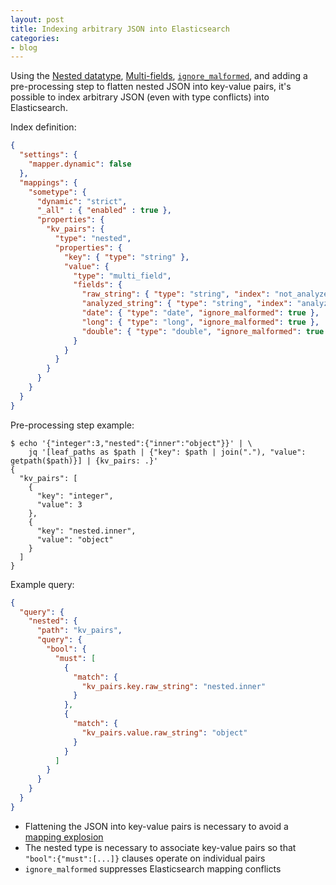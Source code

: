 ```yaml
---
layout: post
title: Indexing arbitrary JSON into Elasticsearch
categories:
- blog
---
```


Using the [Nested datatype][1], [Multi-fields][2], [`ignore_malformed`][3], and adding a pre-processing step to flatten nested JSON into key-value pairs, it's possible to index arbitrary JSON (even with type conflicts) into Elasticsearch.

Index definition:

```json
{
  "settings": {
    "mapper.dynamic": false
  },
  "mappings": {
    "sometype": {
      "dynamic": "strict",
      "_all" : { "enabled" : true },
      "properties": {
        "kv_pairs": {
          "type": "nested",
          "properties": {
            "key": { "type": "string" },
            "value": {
              "type": "multi_field",
              "fields": {
                "raw_string": { "type": "string", "index": "not_analyzed" },
                "analyzed_string": { "type": "string", "index": "analyzed" },
                "date": { "type": "date", "ignore_malformed": true },
                "long": { "type": "long", "ignore_malformed": true },
                "double": { "type": "double", "ignore_malformed": true }
              }
            }
          }
        }
      }
    }
  }
}
```

Pre-processing step example:

```
$ echo '{"integer":3,"nested":{"inner":"object"}}' | \
    jq '[leaf_paths as $path | {"key": $path | join("."), "value": getpath($path)}] | {kv_pairs: .}'
{
  "kv_pairs": [
    {
      "key": "integer",
      "value": 3
    },
    {
      "key": "nested.inner",
      "value": "object"
    }
  ]
}
```

Example query:

```json
{
  "query": {
    "nested": {
      "path": "kv_pairs",
      "query": {
        "bool": {
          "must": [
            {
              "match": {
                "kv_pairs.key.raw_string": "nested.inner"
              }
            },
            {
              "match": {
                "kv_pairs.value.raw_string": "object"
              }
            }
          ]
        }
      }
    }
  }
}
```

- Flattening the JSON into key-value pairs is necessary to avoid a [mapping explosion][4]
- The nested type is necessary to associate key-value pairs so that `"bool":{"must":[...]}` clauses operate on individual pairs
- `ignore_malformed` suppresses Elasticsearch mapping conflicts

[1]: https://www.elastic.co/guide/en/elasticsearch/reference/2.4/nested.html
[2]: https://www.elastic.co/guide/en/elasticsearch/reference/2.4/multi-fields.html
[3]: https://www.elastic.co/guide/en/elasticsearch/reference/2.4/ignore-malformed.html
[4]: https://www.elastic.co/blog/found-crash-elasticsearch#mapping-explosion
